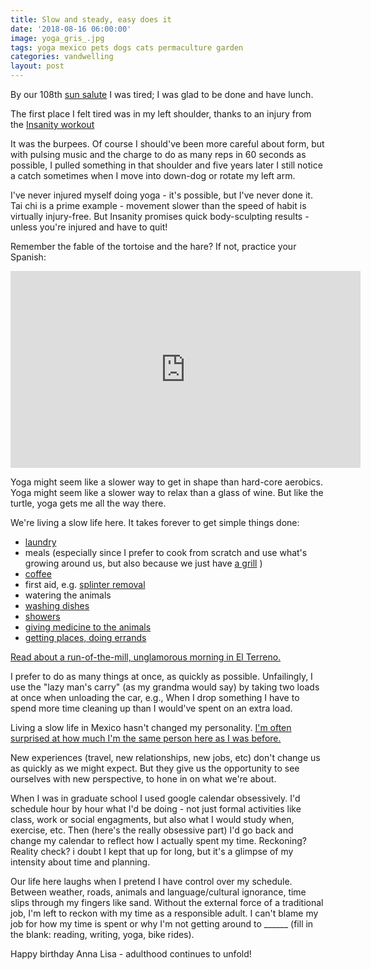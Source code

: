 ```yaml
---
title: Slow and steady, easy does it
date: '2018-08-16 06:00:00'
image: yoga_gris_.jpg
tags: yoga mexico pets dogs cats permaculture garden
categories: vandwelling
layout: post
---
```


By our 108th [sun salute](https://reverdecer.annalisagross.com/2018/07/21/sun-salutations/) I was tired; I was glad to be done and have lunch.

The first place I felt tired was in my left shoulder, thanks to an injury from the [Insanity workout](https://www.amazon.com/gp/product/B00H1IBTXG/ref=as_li_tl?ie=UTF8&tag=annalisa144-20&camp=1789&creative=9325&linkCode=as2&creativeASIN=B00H1IBTXG&linkId=d7eec4951e58be17e31e235e41a6ef5c)

It was the burpees. Of course I should've been more careful about form, but with pulsing music and the charge to do as many reps in 60 seconds as possible, I pulled something in that shoulder and five years later I still notice a catch sometimes when I move into down-dog or rotate my left arm.

I've never injured myself doing yoga - it's possible, but I've never done it. Tai chi is a prime example - movement slower than the speed of habit is virtually injury-free. But Insanity promises quick body-sculpting results - unless you're injured and have to quit!

Remember the fable of the tortoise and the hare? If not, practice your Spanish:

<iframe width="560" height="315" src="https://www.youtube-nocookie.com/embed/Q8eW2O6jSMw" frameborder="0" allow="autoplay; encrypted-media" allowfullscreen></iframe>

<br>

Yoga might seem like a slower way to get in shape than hard-core aerobics. Yoga might seem like a slower way to relax than a glass of wine. But like the turtle, yoga gets me all the way there.

We're living a slow life here. It takes forever to get simple things done:
* [laundry](https://reverdecer.annalisagross.com/2018/08/11/how-to-do-laundry-by-hand/)
* meals (especially since I prefer to cook from scratch and use what's growing around us, but also because we just have [a grill](https://reverdecer.annalisagross.com/2018/08/08/our-grill/) )
* [coffee](https://reverdecer.annalisagross.com/2018/07/31/how-to-make-coffee-off-grid/)
* first aid, e.g. [splinter removal](https://reverdecer.annalisagross.com/2018/08/01/first-aid-in-the-field/)
* watering the animals
* [washing dishes](http://reverdecer.annalisagross.com/2018/08/15/why-does-it-take-so-stinkin-long-to-wash-the-dishes-around-here/)
* [showers](https://reverdecer.annalisagross.com/2018/06/22/the-evolution-of-showering/)
* [giving medicine to the animals](http://reverdecer.annalisagross.com/2018/08/15/how-to-get-dogs-to-take-medicine/)
* [getting places, doing errands](https://reverdecer.annalisagross.com/2018/07/28/time-is-not-on-our-side/)

[Read about a run-of-the-mill, unglamorous morning in El Terreno.](https://reverdecer.annalisagross.com/2018/07/18/stuff-we-have-to-do-before-breakfast/)

I prefer to do as many things at once, as quickly as possible. Unfailingly, I use the "lazy man's carry" (as my grandma would say) by taking two loads at once when unloading the car, e.g., When I drop something I have to spend more time cleaning up than I would've spent on an extra load.

Living a slow life in Mexico hasn't changed my personality. [I'm often surprised at how much I'm the same person here as I was before.](https://reverdecer.annalisagross.com/2018/08/05/dog-retirement-home/)

New experiences (travel, new relationships, new jobs, etc) don't change us as quickly as we might expect. But they give us the opportunity to see ourselves with new perspective, to hone in on what we're about.

When I was in graduate school I used google calendar obsessively. I'd schedule hour by hour what I'd be doing - not just formal activities like class, work or social engagments, but also what I would study when, exercise, etc. Then (here's the really obsessive part) I'd go back and change my calendar to reflect how I actually spent my time. Reckoning? Reality check? i doubt I kept that up for long, but it's a glimpse of my intensity about time and planning.

Our life here laughs when I pretend I have control over my schedule. Between weather, roads, animals and language/cultural ignorance, time slips through my fingers like sand. Without the external force of a traditional job, I'm left to reckon with my time as a responsible adult. I can't blame my job for how my time is spent or why I'm not getting around to ______ (fill in the blank: reading, writing, yoga, bike rides).

Happy birthday Anna Lisa - adulthood continues to unfold!